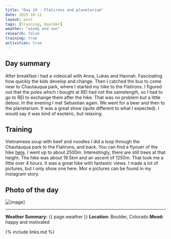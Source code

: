 ```yaml
---
title: "Day 19 - Flatirons and planetarium"
date: 2025-10-11
layout: post
tags: [training, boulder]
weather: "windy and sun"
research: false
training: true
activities: true
---
```


## Day summary
After breakfast i had a videocall with Anna, Lukas and Hannah. 
Fascinating how quickly the kids develop and change.
Then I catched the bus to come near to Chautauqua park, where I started my hike to the Flatirons.
I figured out that the poles which i bought at REI had not the samelength, 
so I had to go to REI to exchange them after the hike. That was no problem but a little detour.
In the evening I met Sebastian again. We went for a beer and then to the planetarium.
It was a great show (quite different to what I expected). I would say it was kind of esoteric, but relaxing.

## Training
Vietnamese soup with beef and noodles
I did a loop through the Chautauqua park to the Flatirons, and back. You can find a flyover of the hike [here](https://strava.app.link/3jNgpFifqXb).
I went up to about 2500m. Interestingly, there are still trees at that height.
The hike was about 19.5km and an ascent of 1250m. That took me a little over 4 hours.
It was a great hike with fantastic views. I made a lot of pictures, but I only show one here.
Mor e pictures can be found in my instagram story.


## Photo of the day
![image](/alex-goes-usa-diary/photos/2025-10-12.jpg)]

---

**Weather Summary:** {{ page.weather }}
**Location:** Boulder, Colorado
**Mood:** happy and motivated

{% include links.md %}
